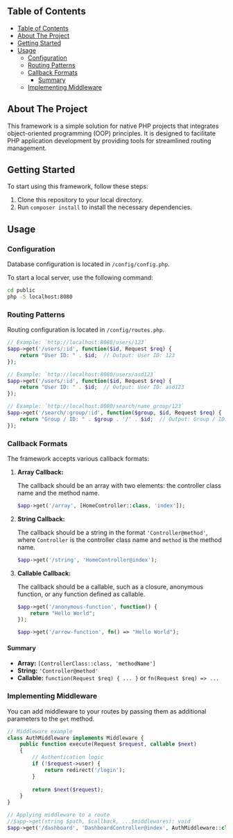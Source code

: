 ## Table of Contents

- [Table of Contents](#table-of-contents)
- [About The Project](#about-the-project)
- [Getting Started](#getting-started)
- [Usage](#usage)
  - [Configuration](#configuration)
  - [Routing Patterns](#routing-patterns)
  - [Callback Formats](#callback-formats)
    - [Summary](#summary)
  - [Implementing Middleware](#implementing-middleware)

## About The Project

This framework is a simple solution for native PHP projects that integrates object-oriented programming (OOP) principles. It is designed to facilitate PHP application development by providing tools for streamlined routing management.

## Getting Started

To start using this framework, follow these steps:

1. Clone this repository to your local directory.
2. Run `composer install` to install the necessary dependencies.

## Usage

### Configuration
Database configuration is located in `/config/config.php`.

To start a local server, use the following command:

```bash
cd public
php -S localhost:8080
```

### Routing Patterns
Routing configuration is located in `/config/routes.php`.

```php
// Example: `http://localhost:8080/users/123`
$app->get('/users/:id', function($id, Request $req) {
    return "User ID: " . $id;  // Output: User ID: 123
});

// Example: `http://localhost:8080/users/asd123`
$app->get('/users/:id', function($id, Request $req) {
    return "User ID: " . $id;  // Output: User ID: asd123
});

// Example: `http://localhost:8080/search/name_group/123`
$app->get('/search/:group/:id', function($group, $id, Request $req) {
    return "Group / ID: " . $group . '/' . $id;  // Output: Group / ID: name_group/123
});
```

### Callback Formats

The framework accepts various callback formats:

1. **Array Callback:**

    The callback should be an array with two elements: the controller class name and the method name.

    ```php
    $app->get('/array', [HomeController::class, 'index']);
    ```

2. **String Callback:**

    The callback should be a string in the format `'Controller@method'`, where `Controller` is the controller class name and `method` is the method name.

    ```php
    $app->get('/string', 'HomeController@index');
    ```

3. **Callable Callback:**

    The callback should be a callable, such as a closure, anonymous function, or any function defined as callable.

    ```php
    $app->get('/anonymous-function', function() {
        return "Hello World";
    });
    
    $app->get('/arrow-function', fn() => "Hello World");
    ```

#### Summary

- **Array:** `[ControllerClass::class, 'methodName']`
- **String:** `'Controller@method'`
- **Callable:** `function(Request $req) { ... }` or `fn(Request $req) => ...`

### Implementing Middleware

You can add middleware to your routes by passing them as additional parameters to the `get` method.

```php
// Middleware example
class AuthMiddleware implements Middleware {
    public function execute(Request $request, callable $next)
    {
        // Authentication logic
        if (!$request->user) {
            return redirect('/login');
        }
        
        return $next($request);
    }
}

// Applying middleware to a route
//$app->get(string $path, $callback, ...$middlewares): void
$app->get('/dashboard', 'DashboardController@index', AuthMiddleware::class);
```